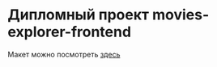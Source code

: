 # Дипломный проект movies-explorer-frontend

Макет можно посмотреть [здесь](https://drive.google.com/file/d/1I2E2a3-o_B5LZjNvo-Fh_jHx1akqvd5Q/view?usp=share_link)
